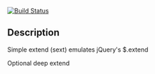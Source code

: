 
[![Build Status](https://secure.travis-ci.org/fluffybunnies/sext.png)](http://travis-ci.org/fluffybunnies/sext)

## Description

Simple extend (sext) emulates jQuery's $.extend

Optional deep extend
